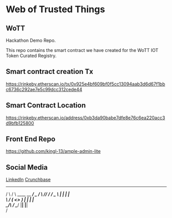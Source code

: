 # Web of Trusted Things
## WoTT
Hackathon Demo Repo.

This repo contains the smart contract we have created for the WoTT IOT Token Curated Registry.

## Smart contract creation Tx 
https://rinkeby.etherscan.io/tx/0x925e4bf609bf0f5cc13094aab3d6d67f1bbc6736c292ae7e5c99dcc312cede44

## Smart Contract Location
https://rinkeby.etherscan.io/address/0xb3da90babe7dfe8e76c6ea220acc3d9bfb125800

## Front End Repo
https://github.com/kingl-13/ample-admin-lite


## Social Media
[LinkedIn](https://www.linkedin.com/company/wott/)
[Crunchbase](https://www.crunchbase.com/organization/wott-io)


 __      __           ___________ ___________ 
/  \    /  \   ____   \__    ___/ \__    ___/ 
\   \/\/   /  /  _ \    |    |      |    |    
 \        /  (  <_> )   |    |      |    |    
  \__/\  /    \____/    |____|      |____|    
       \/                                     

                       
                       
